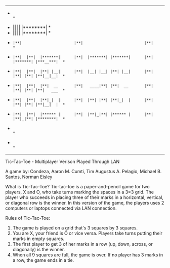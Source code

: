 ********************************************************************************************
*                                                                                           *
*  |********|                 |********|                     |********|                     *
*  |********|                 |********|                     |********|                     *     
*     |**|                       |**|                           |**|                        *
*     |**|  |**|  |*******|      |**|  |*******| |*******|      |**|  |*******| |***__***|  *
*     |**|  |**|  |**| |__|      |**|  |__| |__| |**| |__|      |**|  |**| |**| |**|__|__|  *
*     |**|  |**|  |**|  __       |**|   ____|**| |**|  __       |**|  |**| |**| |**|   ___  *
*     |**|  |**|  |**|_|  |      |**|  |**| |**| |**|_|  |      |**|  |**| |**| |**|__|  |  *
*     |**|  |**|  |****** |      |**|  |**|_|**| |****** |      |**|  |**|_|**| |********|  *
*                                                                                           *
*                                                                                           *
********************************************************************************************


Tic-Tac-Toe - Multiplayer Verison Played Through LAN

A game by:
Condeza, Aaron M.
Cumti, Tim Augustus A.
Pelagio, Michael B.
Santos, Norman Eisley

What is Tic-Tac-Toe?
	Tic-tac-toe is a paper-and-pencil game for two players, X and O, who take turns marking the spaces in a 3×3 grid. The player who succeeds in placing three of their marks in a horizontal, vertical, or diagonal row is the winner.
	In this version of the game, the players uses 2 computers or laptops connected via LAN connection. 

Rules of Tic-Tac-Toe:
1. The game is played on a grid that's 3 squares by 3 squares.
2. You are X, your friend is O or vice versa. Players take turns putting their marks in empty squares.
3. The first player to get 3 of her marks in a row (up, down, across, or diagonally) is the winner.
4. When all 9 squares are full, the game is over. If no player has 3 marks in a row, the game ends in a tie.

	
